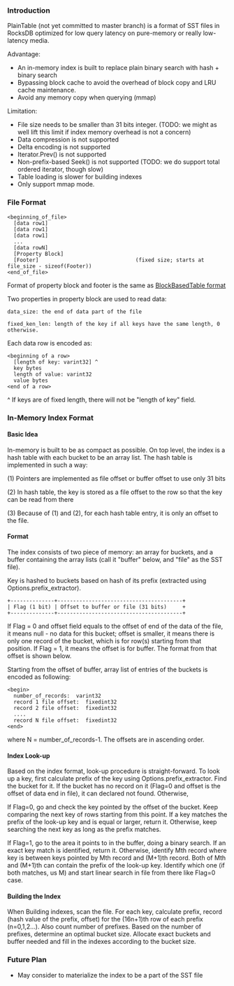 ### Introduction
PlainTable (not yet committed to master branch)  is a format of SST files in RocksDB optimized for low query latency on pure-memory or really low-latency media.
 
Advantage:
* An in-memory index is built to replace plain binary search with hash + binary search
* Bypassing block cache to avoid the overhead of block copy and LRU cache maintenance.
* Avoid any memory copy when querying (mmap)
 
Limitation:
* File size needs to be smaller than 31 bits integer. (TODO: we might as well lift this limit if index memory overhead is not a concern)
* Data compression is not supported
* Delta encoding is not supported
* Iterator.Prev() is not supported
* Non-prefix-based Seek() is not supported (TODO: we do support total ordered iterator, though slow)
* Table loading is slower for building indexes
* Only support mmap mode.
 
 
 
### File Format

    <beginning_of_file>
      [data row1]
      [data row1]
      [data row1]
      ...
      [data rowN]
      [Property Block]
      [Footer]                               (fixed size; starts at file_size - sizeof(Footer))
    <end_of_file>
 
Format of property block and footer is the same as [BlockBasedTable format](https://github.com/facebook/rocksdb/wiki/Rocksdb-BlockBasedTable-Format)
 
Two properties in property block are used to read data:

    data_size: the end of data part of the file

    fixed_ken_len: length of the key if all keys have the same length, 0 otherwise.

Each data row is encoded as:

    <beginning of a row>
      [length of key: varint32] ^
      key bytes
      length of value: varint32
      value bytes
    <end of a row>
 
^ If keys are of fixed length, there will not be "length of key" field.
 
### In-Memory Index Format

#### Basic Idea

In-memory is built to be as compact as possible. On top level, the index is a hash table with each bucket to be an array list. The hash table is implemented in such a way:

(1) Pointers are implemented as file offset or buffer offset to use only 31 bits

(2) In hash table, the key is stored as a file offset to the row so that the key can be read from there

(3) Because of (1) and (2), for each hash table entry, it is only an offset to the file.

#### Format

The index consists of two piece of memory: an array for buckets, and a buffer containing the array lists (call it "buffer" below, and "file" as the SST file). 

Key is hashed to buckets based on hash of its prefix (extracted using Options.prefix_extractor).

    +--------------+----------------------------------------+
    | Flag (1 bit) | Offset to buffer or file (31 bits)     +
    +--------------+----------------------------------------+

If Flag = 0 and offset field equals to the offset of end of the data of the file, it means null - no data for this bucket; offset is smaller, it means there is only one record of the bucket, which is for row(s) starting from that position. If Flag = 1, it means the offset is for buffer. The format from that offset is shown below.

Starting from the offset of buffer, array list of entries of the buckets is encoded as following:

    <begin>
      number_of_records:  varint32
      record 1 file offset:  fixedint32
      record 2 file offset:  fixedint32
      ....
      record N file offset:  fixedint32
    <end>

where N = number_of_records-1. The offsets are in ascending order.

#### Index Look-up

Based on the index format, look-up procedure is straight-forward. To look up a key, first calculate prefix of the key using Options.prefix_extractor. Find the bucket for it. If the bucket has no record on it (Flag=0 and offset is the offset of data end in file), it can declared not found. Otherwise,

If Flag=0, go and check the key pointed by the offset of the bucket. Keep comparing the next key of rows starting from this point. If a key matches the prefix of the look-up key and is equal or larger, return it. Otherwise, keep searching the next key as long as the prefix matches.

If Flag=1, go to the area it points to in the buffer, doing a binary search. If an exact key match is identified, return it. Otherwise, identify Mth record where key is between keys pointed by Mth record and (M+1)th record. Both of Mth and (M+1)th can contain the prefix of the look-up key. Identify which one (if both matches, us M) and start linear search in file from there like Flag=0 case.

#### Building the Index

When Building indexes, scan the file. For each key, calculate prefix, record (hash value of the prefix, offset) for the (16n+1)th row of each prefix (n=0,1,2...). Also count number of prefixes. Based on the number of prefixes, determine an optimal bucket size. Allocate exact buckets and buffer needed and fill in the indexes according to the bucket size.


### Future Plan
 
* May consider to materialize the index to be a part of the SST file

